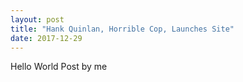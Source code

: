 ```yaml
---
layout: post
title: "Hank Quinlan, Horrible Cop, Launches Site"
date: 2017-12-29
---
```


Hello World Post by me
